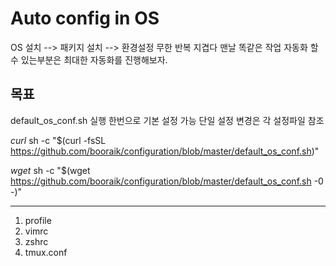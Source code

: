 
Auto config in OS
=================

OS 설치 --> 패키지 설치 --> 환경설정 무한 반복
지겹다 맨날 똑같은 작업
자동화 할 수 있는부분은 최대한 자동화를 진행해보자.

목표
----
default_os_conf.sh 실행 한번으로 기본 설정 가능
단일 설정 변경은 각 설정파일 참조

*curl*
    sh -c "$(curl -fsSL https://github.com/booraik/configuration/blob/master/default_os_conf.sh)"

*wget*
    sh -c "$(wget https://github.com/booraik/configuration/blob/master/default_os_conf.sh -0 -)"

* * *

1. profile
2. vimrc
3. zshrc
4. tmux.conf

